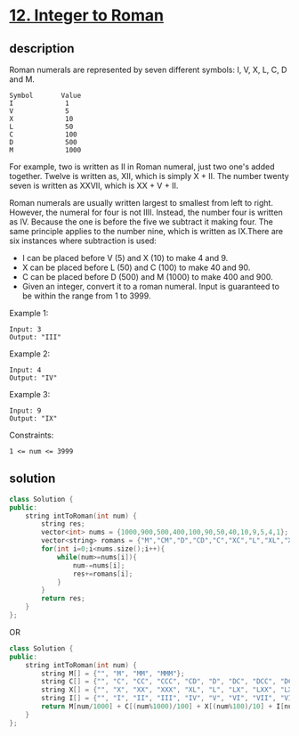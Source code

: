 # [12. Integer to Roman](https://leetcode.com/problems/integer-to-roman/)

## description

Roman numerals are represented by seven different symbols: I, V, X, L, C, D and M.

```text
Symbol       Value
I             1
V             5
X             10
L             50
C             100
D             500
M             1000

```

For example, two is written as II in Roman numeral, just two one's added together. Twelve is written as, XII, which is simply X + II. The number twenty seven is written as XXVII, which is XX + V + II.

Roman numerals are usually written largest to smallest from left to right. However, the numeral for four is not IIII. Instead, the number four is written as IV. Because the one is before the five we subtract it making four. The same principle applies to the number nine, which is written as IX.There are six instances where subtraction is used:

- I can be placed before V (5) and X (10) to make 4 and 9.
- X can be placed before L (50) and C (100) to make 40 and 90.
- C can be placed before D (500) and M (1000) to make 400 and 900.
- Given an integer, convert it to a roman numeral. Input is guaranteed to be within the range from 1 to 3999.

Example 1:

```text
Input: 3
Output: "III"

```

Example 2:

```text
Input: 4
Output: "IV"

```

Example 3:

```text
Input: 9
Output: "IX"

```

Constraints:

```text
1 <= num <= 3999

```

## solution

```c++
class Solution {
public:
    string intToRoman(int num) {
        string res;
        vector<int> nums = {1000,900,500,400,100,90,50,40,10,9,5,4,1};
        vector<string> romans = {"M","CM","D","CD","C","XC","L","XL","X","IX","V","IV","I"};
        for(int i=0;i<nums.size();i++){
            while(num>=nums[i]){
                num-=nums[i];
                res+=romans[i];
            }
        }
        return res;
    }
};
```

OR

```c++
class Solution {
public:
    string intToRoman(int num) {
        string M[] = {"", "M", "MM", "MMM"};
        string C[] = {"", "C", "CC", "CCC", "CD", "D", "DC", "DCC", "DCCC", "CM"};
        string X[] = {"", "X", "XX", "XXX", "XL", "L", "LX", "LXX", "LXXX", "XC"};
        string I[] = {"", "I", "II", "III", "IV", "V", "VI", "VII", "VIII", "IX"};
        return M[num/1000] + C[(num%1000)/100] + X[(num%100)/10] + I[num%10];        
    }
};
```